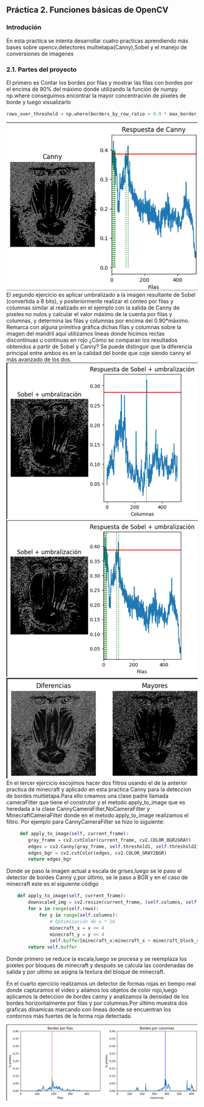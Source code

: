 ## Práctica 2. Funciones básicas de OpenCV

### Introdución
En esta practica se intenta desarrollar cuatro practicas aprendiendo más bases sobre opencv,detectores multietapa(Canny),Sobel y el  manejo de conversiones de imagenes

### 2.1. Partes del proyecto
El primero es Contar los bordes por filas y mostrar las filas con bordes por el encima de 90% del máximo donde utilizando la función de numpy np.where conseguimos encontrar la mayor concentración de píxeles de borde y luego visualizarlo
```python
rows_over_threshold = np.where(borders_by_row_ratio > 0.9 * max_border_number)[0]
```
 ![Texto descriptivo de la imagen](./output_image/Practica1.png)
El segundo ejercicio es aplicar  umbralizado a la imagen resultante de Sobel (convertida a 8 bits), y posteriormente realizar el conteo por filas y columnas similar al realizado en el ejemplo con la salida de Canny de píxeles no nulos y calcular el valor máximo de la cuenta por filas y columnas, y determina las filas y columnas por encima del 0.90*máximo. Remarca con alguna primitiva gráfica dichas filas y columnas sobre la imagen del mandril aquí utilizamos lineas donde hicimos rectas discontinuas u continuas en rojo ¿Cómo se comparan los resultados obtenidos a partir de Sobel y Canny?
Se puede distinguir que la diferencia principal entre ambos es en la calidad del borde que coje siendo canny el más avanzado de los dos.
 ![Texto descriptivo de la imagen](./output_image/Practica2a.png)
  ![Texto descriptivo de la imagen](./output_image/Practica2b.png)
   ![Texto descriptivo de la imagen](./output_image/Practica2c.png)
En el tercer ejercicio escojimos hacer dos filtros usando el de la anterior practica de minecraft y aplicado en esta practica Canny para la deteccion de bordes multietapa.Para ello creamos una clase padre llamada cameraFilter que tiene el construtor y el metodo apply_to_image que es heredada a la clase CannyCameraFilter,NoCameraFilter y MinecraftCameraFilter donde en el metodo apply_to_image realizamos el filtro.
Por ejemplo para CannyCameraFilter se hizo lo siguiente:
```python
     def apply_to_image(self, current_frame):
        gray_frame = cv2.cvtColor(current_frame, cv2.COLOR_BGR2GRAY)
        edges = cv2.Canny(gray_frame, self.threshold1, self.threshold2)
        edges_bgr = cv2.cvtColor(edges, cv2.COLOR_GRAY2BGR)
        return edges_bgr
```
Donde se paso la imagen actual a escala de grises,luego se le paso el detector de bordes Canny y,por
último, se le paso a BGR y en el caso de minecraft este es el siguiente código
```python
    def apply_to_image(self, current_frame):
        downscaled_img = cv2.resize(current_frame, (self.columns, self.rows), interpolation=cv2.INTER_NEAREST)
        for x in range(self.rows):
            for y in range(self.columns):
                # Optimización de x * 16
                minecraft_x = x << 4
                minecraft_y = y << 4
                self.buffer[minecraft_x:minecraft_x + minecraft_block_size, minecraft_y:minecraft_y + minecraft_block_size] = MinecraftCameraFilter.find_nearest_texture(downscaled_img[x][y])
        return self.buffer
```
Donde primero se reduce la escala,luego se procesa y se reemplaza los pixeles por bloques de minecraft y después se calcula las coordenadas de salida y por ultimo se asigna la textura del bloque de minecraft.

En el cuarto ejercicio realizamos un detector de formas rojas en tiempo real donde capturamos el video
y ailamos los objetos de color rojo,luego aplicamos la deteccion de bordes canny y analizamos la densidad
de los bordes horizontalmente por filas y por columnas.Por último muestra dos graficas dinamicas marcando
con lineas donde se encuentran los contornos más fuertes de la forma roja detectada.

 ![Texto descriptivo de la imagen](./output_image/Practica4.png)





